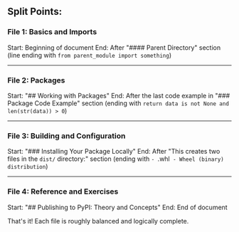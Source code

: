 ## Split Points:

### **File 1: Basics and Imports**
Start: Beginning of document
End: After "#### Parent Directory" section (line ending with `from parent_module import something`)

---

### **File 2: Packages**
Start: "## Working with Packages"
End: After the last code example in "### Package Code Example" section (ending with `return data is not None and len(str(data)) > 0`)

---

### **File 3: Building and Configuration**
Start: "### Installing Your Package Locally"
End: After "This creates two files in the `dist/` directory:" section (ending with `- `.whl` - Wheel (binary) distribution`)

---

### **File 4: Reference and Exercises**
Start: "## Publishing to PyPI: Theory and Concepts"
End: End of document

That's it! Each file is roughly balanced and logically complete.